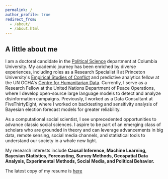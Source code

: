 ```yaml
---
permalink: /
author_profile: true
redirect_from: 
  - /about/
  - /about.html
---
```


<h2> A little about me </h2>

I am a doctoral candidate in the [Political Science](https://polisci.columbia.edu/content/manu-singh) department at Columbia University. My academic journey has been enriched by diverse experiences, including roles as a Research Specialist II at Princeton University's [Empirical Studies of Conflict](https://esoc.princeton.edu/) and predictive analytics fellow at the UN OCHA's [Centre for Humanitarian Data](https://data.humdata.org/). Currently, I serve as a Research Fellow at the United Nations Department of Peace Operations, where I develop open-source large language models to detect and analyze disinformation campaigns. Previously, I worked as a Data Consultant at FiveThirtyEight, where I worked on backtesting and sensitivity analysis of Bayesian election forecast models for greater reliability.

As a computational social scientist, I see unprecedented opportunities to advance classic social sciences. I aspire to be part of an emerging class of scholars who are grounded in theory and can leverage advancements in big data, remote sensing, social media channels, and statistical tools to understand our society in a whole new light.

My research interests include **Causal Inference, Machine Learning, Bayesian Statistics, Forecasting, Survey Methods, Geospatial Data Analysis, Experimental Methods, Social Media, and Political Behavior.**

The latest copy of my resume is [here](https://www.dropbox.com/scl/fi/w03s9afcivt22h49m7z89/MSB_CV_Nov2024.pdf?rlkey=cdss6b26lc03z0v4za102qttm&st=72c7p936&dl=0)


